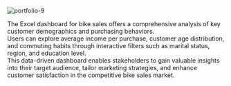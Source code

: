 ![portfolio-9](https://github.com/Aofficial0/Excel-Bike-Sales-Project/assets/130147615/e2f986a4-1dcd-42e9-9460-609eaf57463b)


The Excel dashboard for bike sales offers a comprehensive analysis of key customer demographics and purchasing behaviors.<br>
Users can explore average income per purchase, customer age distribution, and commuting habits through interactive filters such as marital status, region, and education level. <br>
This data-driven dashboard enables stakeholders to gain valuable insights into their target audience, tailor marketing strategies, and enhance customer satisfaction in the competitive bike sales market.<br>
